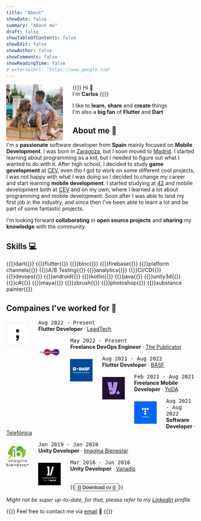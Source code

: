 ```yaml
---
title: "About"
showDate: false
summary: "About me"
draft: false
showTableOfContents: false
showEdit: false
showAuthor: false
showComments: false
showReadingTime: false
# externalUrl: "https://www.google.com"
---
```



<img src="/about/profile.jpeg" alt="About me" width="30%" class="rounded-md" style="float: left; margin: 0 5% 0 0;">

{{<lead>}}
Hi :wave:<br>
I'm **Carlos**
{{</lead>}}

I like to **learn**, **share** and **create** things<br>
I'm also a **big fan** of **Flutter** and **Dart**

## About me :hatched_chick:

I'm a **passionate** software developer from **Spain** mainly focused on **Mobile Development**. I was born in [Zaragoza](https://en.wikipedia.org/wiki/Zaragoza), but I soon moved to [Madrid](https://en.wikipedia.org/wiki/Madrid). I started learning about programming as a kid, but I needed to figure out what I wanted to do with it. After high school, I decided to study **game gevelopment** at [CEV](https://www.cev.com), even tho I got to work on some different cool projects, I was not happy with what I was doing so I decided to change my career and start learning **mobile development**. I started studying at [42](https://42.fr) and mobile development both at [CEV](https://www.cev.com) and on my own, where I learned a lot about programming and mobile development. Soon after I was able to land my first job in the industry, and since then I've been able to learn a lot and be part of some fantastic projects.

I'm looking forward **collaborating** in **open source projects** and **sharing** my **knowledge** with the community.

## Skills :computer:

{{<skills>}}dart{{</skills>}}
{{<skills>}}flutter{{</skills>}}
{{<skills>}}bloc{{</skills>}}
{{<skills>}}firebase{{</skills>}}
{{<skills>}}platform channels{{</skills>}}
{{<skills>}}A/B Testing{{</skills>}}
{{<skills>}}analytics{{</skills>}}
{{<skills>}}CI/CD{{</skills>}}
{{<skills>}}devops{{</skills>}}
{{<skills>}}android{{</skills>}}
{{<skills>}}kotlin{{</skills>}}
{{<skills>}}java{{</skills>}}
{{<skills>}}unity3d{{</skills>}}
{{<skills>}}c#{{</skills>}}
{{<skills>}}maya{{</skills>}}
{{<skills>}}zbrush{{</skills>}}
{{<skills>}}photoshop{{</skills>}}
{{<skills>}}substance painter{{</skills>}}

## Compaines I've worked for :briefcase:

<img src="/about/jobs/leadtech.jpeg" alt="LeadTech" width="60px" class="rounded-md" style="float: left; margin: 10px 5% 0 0;">

<kbd>Aug 2022 - Present</kbd><br>**Flutter Developer** · [LeadTech](https://leadtech.com)<br>


<img src="/about/jobs/publicator.jpeg" alt="The Publicator" width="60px" class="rounded-md" style="float: left; margin: 10px 5% 0 0;">

<kbd>May 2022 - Present</kbd><br>**Freelance DevOps Engineer** · [The Publicator](https://the-publicator.com)


<img src="/about/jobs/basf.jpeg" alt="BASF" width="60px" class="rounded-md" style="float: left; margin: 10px 5% 0 0;">

<kbd>Aug 2021 - Aug 2022</kbd><br>**Flutter Developer** · [BASF](https://basf.com)


<img src="/about/jobs/yoda.jpeg" alt="YoDA" width="60px" class="rounded-md" style="float: left; margin: 10px 5% 0 0;">

<kbd>Feb 2021 - Aug 2021</kbd><br>**Freelance Mobile Developer** · [YoDA](https://yoda.agency)


<img src="/about/jobs/telefonica.jpeg" alt="Telefónica" width="60px" class="rounded-md" style="float: left; margin: 10px 5% 0 0;">

<kbd>Aug 2021 - Aug 2022</kbd><br>**Software Developer** · [Telefónica](https://telefonica.com)


<img src="/about/jobs/ib.jpeg" alt="Imagina Bienestar" width="60px" class="rounded-md" style="float: left; margin: 10px 5% 0 0;">

<kbd>Jan 2019 - Jan 2020</kbd><br>**Unity Developer** · [Imagina Bienestar](https://imaginabienestar.com)


<img src="/about/jobs/vanadis.jpeg" alt="Vanadis" width="60px" class="rounded-md" style="float: left; margin: 10px 5% 0 0;">

<kbd>Mar 2016 - Jun 2016</kbd><br>**Unity Developer** · [Vanadis](https://vanadis.es)

<br>
{{<button href="/docs/cv.pdf" download="download" target="_self">}}
Download cv
{{</button>}}


_Might not be super up-to-date, for that, please refer to my [LinkedIn](https://www.linkedin.com/in/cgutierr) profile_


{{<lead>}}
Feel free to contact me via [email](mailto:carlosgutimo.3d@gmail.com) :email:
{{</lead>}}
